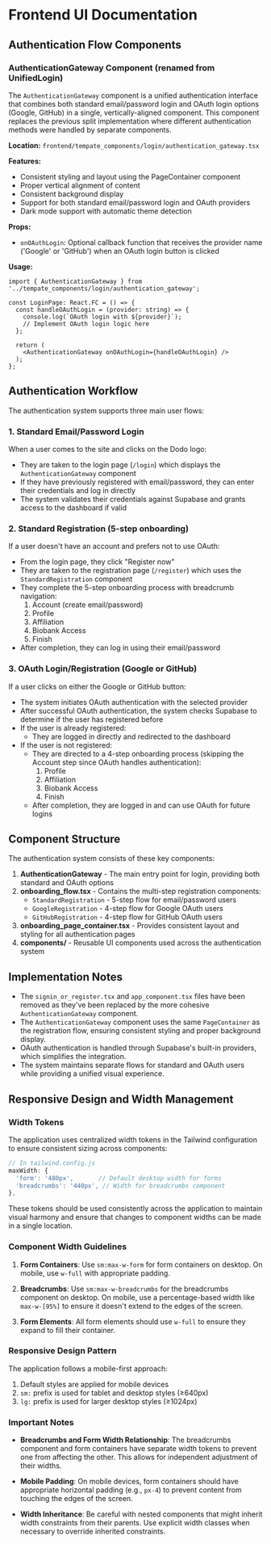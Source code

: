 # Frontend UI Documentation

## Authentication Flow Components

### AuthenticationGateway Component (renamed from UnifiedLogin)

The `AuthenticationGateway` component is a unified authentication interface that combines both standard email/password login and OAuth login options (Google, GitHub) in a single, vertically-aligned component. This component replaces the previous split implementation where different authentication methods were handled by separate components.

**Location:** `frontend/tempate_components/login/authentication_gateway.tsx`

**Features:**
- Consistent styling and layout using the PageContainer component
- Proper vertical alignment of content
- Consistent background display
- Support for both standard email/password login and OAuth providers
- Dark mode support with automatic theme detection

**Props:**
- `onOAuthLogin`: Optional callback function that receives the provider name ('Google' or 'GitHub') when an OAuth login button is clicked

**Usage:**
```tsx
import { AuthenticationGateway } from '../tempate_components/login/authentication_gateway';

const LoginPage: React.FC = () => {
  const handleOAuthLogin = (provider: string) => {
    console.log(`OAuth login with ${provider}`);
    // Implement OAuth login logic here
  };

  return (
    <AuthenticationGateway onOAuthLogin={handleOAuthLogin} />
  );
};
```

## Authentication Workflow

The authentication system supports three main user flows:

### 1. Standard Email/Password Login

When a user comes to the site and clicks on the Dodo logo:
- They are taken to the login page (`/login`) which displays the `AuthenticationGateway` component
- If they have previously registered with email/password, they can enter their credentials and log in directly
- The system validates their credentials against Supabase and grants access to the dashboard if valid

### 2. Standard Registration (5-step onboarding)

If a user doesn't have an account and prefers not to use OAuth:
- From the login page, they click "Register now"
- They are taken to the registration page (`/register`) which uses the `StandardRegistration` component
- They complete the 5-step onboarding process with breadcrumb navigation:
  1. Account (create email/password)
  2. Profile
  3. Affiliation
  4. Biobank Access
  5. Finish
- After completion, they can log in using their email/password

### 3. OAuth Login/Registration (Google or GitHub)

If a user clicks on either the Google or GitHub button:
- The system initiates OAuth authentication with the selected provider
- After successful OAuth authentication, the system checks Supabase to determine if the user has registered before
- If the user is already registered:
  - They are logged in directly and redirected to the dashboard
- If the user is not registered:
  - They are directed to a 4-step onboarding process (skipping the Account step since OAuth handles authentication):
    1. Profile
    2. Affiliation
    3. Biobank Access
    4. Finish
  - After completion, they are logged in and can use OAuth for future logins

## Component Structure

The authentication system consists of these key components:

1. **AuthenticationGateway** - The main entry point for login, providing both standard and OAuth options
2. **onboarding_flow.tsx** - Contains the multi-step registration components:
   - `StandardRegistration` - 5-step flow for email/password users
   - `GoogleRegistration` - 4-step flow for Google OAuth users
   - `GitHubRegistration` - 4-step flow for GitHub OAuth users
3. **onboarding_page_container.tsx** - Provides consistent layout and styling for all authentication pages
4. **components/** - Reusable UI components used across the authentication system

## Implementation Notes

- The `signin_or_register.tsx` and `app_component.tsx` files have been removed as they've been replaced by the more cohesive `AuthenticationGateway` component.
- The `AuthenticationGateway` component uses the same `PageContainer` as the registration flow, ensuring consistent styling and proper background display.
- OAuth authentication is handled through Supabase's built-in providers, which simplifies the integration.
- The system maintains separate flows for standard and OAuth users while providing a unified visual experience.

## Responsive Design and Width Management

### Width Tokens

The application uses centralized width tokens in the Tailwind configuration to ensure consistent sizing across components:

```js
// In tailwind.config.js
maxWidth: {
  'form': '480px',       // Default desktop width for forms
  'breadcrumbs': '440px', // Width for breadcrumbs component
},
```

These tokens should be used consistently across the application to maintain visual harmony and ensure that changes to component widths can be made in a single location.

### Component Width Guidelines

1. **Form Containers**: Use `sm:max-w-form` for form containers on desktop. On mobile, use `w-full` with appropriate padding.

2. **Breadcrumbs**: Use `sm:max-w-breadcrumbs` for the breadcrumbs component on desktop. On mobile, use a percentage-based width like `max-w-[95%]` to ensure it doesn't extend to the edges of the screen.

3. **Form Elements**: All form elements should use `w-full` to ensure they expand to fill their container.

### Responsive Design Pattern

The application follows a mobile-first approach:

1. Default styles are applied for mobile devices
2. `sm:` prefix is used for tablet and desktop styles (≥640px)
3. `lg:` prefix is used for larger desktop styles (≥1024px)

### Important Notes

- **Breadcrumbs and Form Width Relationship**: The breadcrumbs component and form containers have separate width tokens to prevent one from affecting the other. This allows for independent adjustment of their widths.

- **Mobile Padding**: On mobile devices, form containers should have appropriate horizontal padding (e.g., `px-4`) to prevent content from touching the edges of the screen.

- **Width Inheritance**: Be careful with nested components that might inherit width constraints from their parents. Use explicit width classes when necessary to override inherited constraints.
